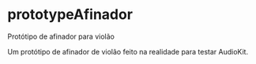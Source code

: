 # prototypeAfinador
Protótipo de afinador para violão

Um protótipo de afinador de violão feito na realidade para testar AudioKit.
